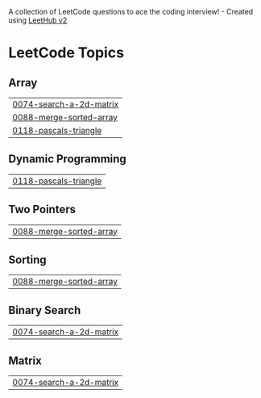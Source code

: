 A collection of LeetCode questions to ace the coding interview! - Created using [LeetHub v2](https://github.com/arunbhardwaj/LeetHub-2.0)
<!---LeetCode Topics Start-->
# LeetCode Topics
## Array
|  |
| ------- |
| [0074-search-a-2d-matrix](https://github.com/Mohanraj1805/leet-code/tree/master/0074-search-a-2d-matrix) |
| [0088-merge-sorted-array](https://github.com/Mohanraj1805/leet-code/tree/master/0088-merge-sorted-array) |
| [0118-pascals-triangle](https://github.com/Mohanraj1805/leet-code/tree/master/0118-pascals-triangle) |
## Dynamic Programming
|  |
| ------- |
| [0118-pascals-triangle](https://github.com/Mohanraj1805/leet-code/tree/master/0118-pascals-triangle) |
## Two Pointers
|  |
| ------- |
| [0088-merge-sorted-array](https://github.com/Mohanraj1805/leet-code/tree/master/0088-merge-sorted-array) |
## Sorting
|  |
| ------- |
| [0088-merge-sorted-array](https://github.com/Mohanraj1805/leet-code/tree/master/0088-merge-sorted-array) |
## Binary Search
|  |
| ------- |
| [0074-search-a-2d-matrix](https://github.com/Mohanraj1805/leet-code/tree/master/0074-search-a-2d-matrix) |
## Matrix
|  |
| ------- |
| [0074-search-a-2d-matrix](https://github.com/Mohanraj1805/leet-code/tree/master/0074-search-a-2d-matrix) |
<!---LeetCode Topics End-->